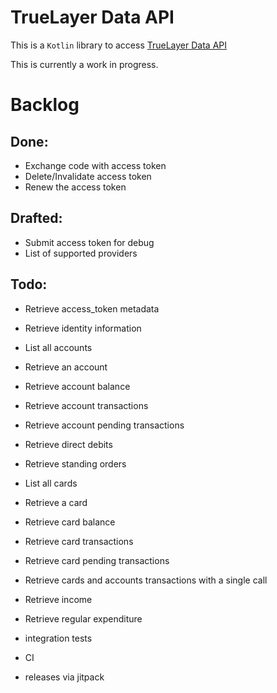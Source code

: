 # TrueLayer Data API
This is a `Kotlin` library to access [TrueLayer Data API](https://truelayer.com/data-api/) 

This is currently a work in progress.

# Backlog
## Done:
- Exchange code with access token
- Delete/Invalidate access token
- Renew the access token
## Drafted:
- Submit access token for debug
- List of supported providers
## Todo:
- Retrieve access_token metadata
- Retrieve identity information
- List all accounts
- Retrieve an account
- Retrieve account balance
- Retrieve account transactions
- Retrieve account pending transactions
- Retrieve direct debits
- Retrieve standing orders
- List all cards
- Retrieve a card
- Retrieve card balance
- Retrieve card transactions
- Retrieve card pending transactions
- Retrieve cards and accounts transactions with a single call
- Retrieve income
- Retrieve regular expenditure

- integration tests
- CI
- releases via jitpack